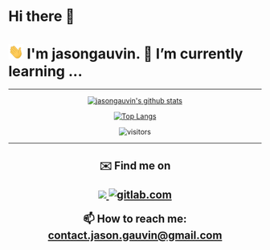 # Hi there 👋
<h1>
<img src="https://raw.githubusercontent.com/parth-27/parth-27/master/Hi.gif" width="30px"> I'm jasongauvin. 🌱 I’m currently learning ...
</h1>

<hr>

<div align = "center">
  
[![jasongauvin's github stats](https://github-readme-stats.vercel.app/api?username=jasongauvin&theme=onedark&count_private=true&show_icons=true)](https://github.com/anuraghazra/github-readme-stats)

[![Top Langs](https://github-readme-stats.vercel.app/api/top-langs/?username=jasongauvin&theme=onedark&hide=javascript,css,html)](https://github.com/anuraghazra/github-readme-stats)

![visitors](https://visitor-badge.glitch.me/badge?page_id=jasongauvin.jasongauvin)
<hr>

</div>

<h2 align = "center">
  ✉️ Find me on
  
  </br>
  </br>

<a href="https://www.linkedin.com/in/jasongauvin/">
  <img src="https://img.shields.io/badge/LinkedIn-%230077B5.svg?&style=flat-square&logo=linkedin&logoColor=white">
</a>

<a href="https://gitlab.com/jasongauvin/">
  <img src="https://img.shields.io/badge/gitlab-%23330f63.svg?&style=for-the-badge&logo=gitlab&logoColor=white" alt="gitlab.com" >
</a>

📫 How to reach me: contact.jason.gauvin@gmail.com

</h2>

<!--
**jasongauvin/jasongauvin** is a ✨ _special_ ✨ repository because its `README.md` (this file) appears on your GitHub profile.

Here are some ideas to get you started:

- 🔭 I’m currently working on ...
- 🌱 I’m currently learning ...
- 👯 I’m looking to collaborate on ...
- 🤔 I’m looking for help with ...
- 💬 Ask me about ...
- 📫 How to reach me: ...
- 😄 Pronouns: ...
- ⚡ Fun fact: ...
-->
